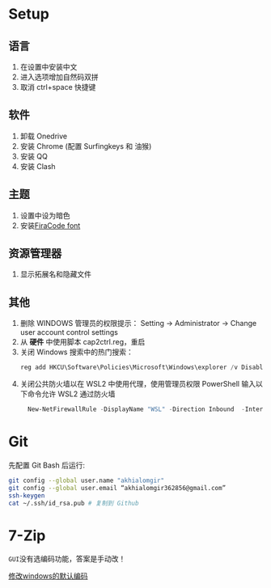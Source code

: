 # Setup

## 语言

1. 在设置中安装中文
2. 进入选项增加自然码双拼
3. 取消 ctrl+space 快捷键

## 软件

1. 卸载 Onedrive
2. 安装 Chrome (配置 Surfingkeys 和 油猴)
3. 安装 QQ
4. 安装 Clash

## 主题

1. 设置中设为暗色
2. 安装[FiraCode font](https://github.com/tonsky/FiraCode/releases)

## 资源管理器

1. 显示拓展名和隐藏文件

## 其他

1. 删除 WINDOWS 管理员的权限提示：
   Setting -> Administrator -> Change user account control settings
2. 从 **硬件** 中使用脚本 cap2ctrl.reg，重启
3. 关闭 Windows 搜索中的热门搜索：
   ```PowerShell
   reg add HKCU\Software\Policies\Microsoft\Windows\explorer /v DisableSearchBoxSuggestions /t reg_dword /d 1 /f
   ```
4. 关闭公共防火墙以在 WSL2 中使用代理，使用管理员权限 PowerShell 输入以下命令允许 WSL2 通过防火墙
   ```PowerShell
     New-NetFirewallRule -DisplayName "WSL" -Direction Inbound  -InterfaceAlias "vEthernet (WSL)"  -Action Allow
   ```

# Git

先配置 Git Bash 后运行:

```sh
git config --global user.name "akhialomgir"
git config --global user.email “akhialomgir362856@gmail.com”
ssh-keygen
cat ~/.ssh/id_rsa.pub # 复制到 Github
```

# 7-Zip

`GUI`没有选编码功能，答案是手动改！

[修改windows的默认编码](https://blog.csdn.net/lee_ham/article/details/82634411)
